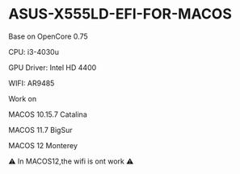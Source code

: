 # ASUS-X555LD-EFI-FOR-MACOS

Base on OpenCore 0.75

CPU: i3-4030u

GPU Driver: Intel HD 4400

WIFI: AR9485


Work on

MACOS 10.15.7 Catalina

MACOS 11.7 BigSur

MACOS 12 Monterey


⚠️ In MACOS12,the wifi is ont work ⚠️
